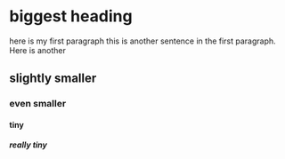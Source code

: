 # biggest heading
here is my first paragraph
this is another sentence in the first paragraph.
Here is another
## slightly smaller
### even smaller
#### tiny
##### really tiny
